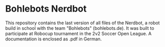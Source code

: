 # Bohlebots Nerdbot

This repository contains the last version of all files of the Nerdbot, a robot build in school with the team "Bohlebots" (bohlebots.de). It was built to participate at Robocup tournament in the 2v2 Soccer Open League. A documentation is enclosed as .pdf in German.

